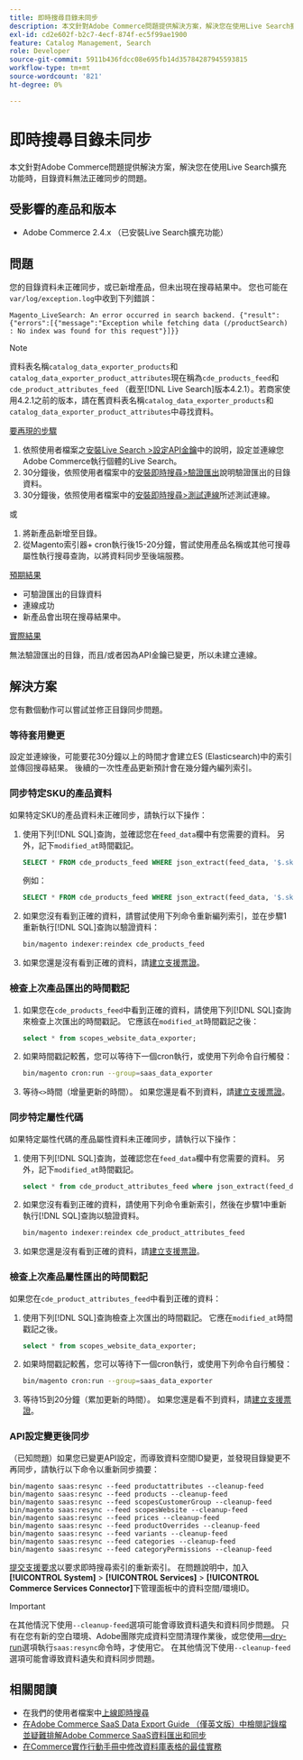 ```yaml
---
title: 即時搜尋目錄未同步
description: 本文針對Adobe Commerce問題提供解決方案，解決您在使用Live Search擴充功能時，目錄資料無法正確同步的問題。
exl-id: cd2e602f-b2c7-4ecf-874f-ec5f99ae1900
feature: Catalog Management, Search
role: Developer
source-git-commit: 5911b436fdcc08e695fb14d35784287945593815
workflow-type: tm+mt
source-wordcount: '821'
ht-degree: 0%

---
```


# 即時搜尋目錄未同步

本文針對Adobe Commerce問題提供解決方案，解決您在使用Live Search擴充功能時，目錄資料無法正確同步的問題。

## 受影響的產品和版本

* Adobe Commerce 2.4.x （已安裝Live Search擴充功能）

## 問題

您的目錄資料未正確同步，或已新增產品，但未出現在搜尋結果中。 您也可能在`var/log/exception.log`中收到下列錯誤：

`Magento_LiveSearch: An error occurred in search backend. {"result":{"errors":[{"message":"Exception while fetching data (/productSearch) : No index was found for this request"}]}}`

>[!NOTE]
>
>資料表名稱`catalog_data_exporter_products`和`catalog_data_exporter_product_attributes`現在稱為`cde_products_feed`和`cde_product_attributes_feed` （截至[!DNL Live Search]版本4.2.1）。若商家使用4.2.1之前的版本，請在舊資料表名稱`catalog_data_exporter_products`和`catalog_data_exporter_product_attributes`中尋找資料。

<u>要再現的步驟</u>

1. 依照使用者檔案之[安裝Live Search >設定API金鑰](https://experienceleague.adobe.com/docs/commerce-merchant-services/live-search/onboard/install.html#configure-api-keys)中的說明，設定並連線您Adobe Commerce執行個體的Live Search。
1. 30分鐘後，依照使用者檔案中的[安裝即時搜尋>驗證匯出](https://experienceleague.adobe.com/docs/commerce-merchant-services/live-search/onboard/install.html#verify-export)說明驗證匯出的目錄資料。
1. 30分鐘後，依照使用者檔案中的[安裝即時搜尋>測試連線](https://experienceleague.adobe.com/docs/commerce-merchant-services/live-search/onboard/install.html#test-connection)所述測試連線。

或

1. 將新產品新增至目錄。
1. 從Magento索引器+ cron執行後15-20分鐘，嘗試使用產品名稱或其他可搜尋屬性執行搜尋查詢，以將資料同步至後端服務。

<u>預期結果</u>

* 可驗證匯出的目錄資料
* 連線成功
* 新產品會出現在搜尋結果中。

<u>實際結果</u>

無法驗證匯出的目錄，而且/或者因為API金鑰已變更，所以未建立連線。

## 解決方案

您有數個動作可以嘗試並修正目錄同步問題。

### 等待套用變更

設定並連線後，可能要花30分鐘以上的時間才會建立ES (Elasticsearch)中的索引並傳回搜尋結果。 後續的一次性產品更新預計會在幾分鐘內編列索引。

### 同步特定SKU的產品資料

如果特定SKU的產品資料未正確同步，請執行以下操作：

1. 使用下列[!DNL SQL]查詢，並確認您在`feed_data`欄中有您需要的資料。 另外，記下`modified_at`時間戳記。

   ```sql
   SELECT * FROM cde_products_feed WHERE json_extract(feed_data, '$.sku') = '<your_sku>' AND json_extract(feed_data, '$.storeViewCode') = '<your_ store_view_code>';
   ```

   例如：

   ```sql
   SELECT * FROM cde_products_feed WHERE json_extract(feed_data, '$.sku') = '24-MB04' AND json_extract(feed_data, '$.storeViewCode') = 'default';
   ```

1. 如果您沒有看到正確的資料，請嘗試使用下列命令重新編列索引，並在步驟1重新執行[!DNL SQL]查詢以驗證資料：

   ```bash
   bin/magento indexer:reindex cde_products_feed
   ```

1. 如果您還是沒有看到正確的資料，請[建立支援票證](/help/help-center-guide/help-center/magento-help-center-user-guide.md#submit-ticket)。

### 檢查上次產品匯出的時間戳記

1. 如果您在`cde_products_feed`中看到正確的資料，請使用下列[!DNL SQL]查詢來檢查上次匯出的時間戳記。 它應該在`modified_at`時間戳記之後：

   ```sql
   select * from scopes_website_data_exporter;
   ```

1. 如果時間戳記較舊，您可以等待下一個cron執行，或使用下列命令自行觸發：

   ```bash
   bin/magento cron:run --group=saas_data_exporter
   ```

1. 等待`<>`時間（增量更新的時間）。 如果您還是看不到資料，請[建立支援票證](/help/help-center-guide/help-center/magento-help-center-user-guide.md#submit-ticket)。

### 同步特定屬性代碼

如果特定屬性代碼的產品屬性資料未正確同步，請執行以下操作：

1. 使用下列[!DNL SQL]查詢，並確認您在`feed_data`欄中有您需要的資料。 另外，記下`modified_at`時間戳記。

   ```sql
   select * from cde_product_attributes_feed where json_extract(feed_data, '$.attributeCode') = '<your_attribute_code>' and store_view_code = '<your_ store_view_code>';
   ```

1. 如果您沒有看到正確的資料，請使用下列命令重新索引，然後在步驟1中重新執行[!DNL SQL]查詢以驗證資料。

   ```bash
   bin/magento indexer:reindex cde_product_attributes_feed
   ```

1. 如果您還是沒有看到正確的資料，請[建立支援票證](/help/help-center-guide/help-center/magento-help-center-user-guide.md#submit-ticket)。

### 檢查上次產品屬性匯出的時間戳記

如果您在`cde_product_attributes_feed`中看到正確的資料：

1. 使用下列[!DNL SQL]查詢檢查上次匯出的時間戳記。 它應在`modified_at`時間戳記之後。

   ```sql
   select * from scopes_website_data_exporter;
   ```

1. 如果時間戳記較舊，您可以等待下一個cron執行，或使用下列命令自行觸發：

   ```bash
   bin/magento cron:run --group=saas_data_exporter
   ```

1. 等待15到20分鐘（累加更新的時間）。 如果您還是看不到資料，請[建立支援票證](/help/help-center-guide/help-center/magento-help-center-user-guide.md#submit-ticket)。

### API設定變更後同步

（已知問題）如果您已變更API設定，而導致資料空間ID變更，並發現目錄變更不再同步，請執行以下命令以重新同步摘要：

```
bin/magento saas:resync --feed productattributes --cleanup-feed
bin/magento saas:resync --feed products --cleanup-feed
bin/magento saas:resync --feed scopesCustomerGroup --cleanup-feed
bin/magento saas:resync --feed scopesWebsite --cleanup-feed
bin/magento saas:resync --feed prices --cleanup-feed
bin/magento saas:resync --feed productOverrides --cleanup-feed
bin/magento saas:resync --feed variants --cleanup-feed
bin/magento saas:resync --feed categories --cleanup-feed
bin/magento saas:resync --feed categoryPermissions --cleanup-feed
```

[提交支援要求](https://experienceleague.adobe.com/home?support-tab=home#support)以要求即時搜尋索引的重新索引。 在問題說明中，加入&#x200B;**[!UICONTROL System]** > **[!UICONTROL Services]** > **[!UICONTROL Commerce Services Connector]**&#x200B;下管理面板中的資料空間/環境ID。

>[!IMPORTANT]
>在其他情況下使用`--cleanup-feed`選項可能會導致資料遺失和資料同步問題。  只有在您有新的空白環境、Adobe團隊完成資料空間清理作業後，或您使用[—dry-run](https://experienceleague.adobe.com/en/docs/commerce/saas-data-export/data-export-cli-commands#--dry-run)選項執行`saas:resync`命令時，才使用它。 在其他情況下使用`--cleanup-feed`選項可能會導致資料遺失和資料同步問題。

## 相關閱讀

* 在我們的使用者檔案中[上線即時搜尋](https://experienceleague.adobe.com/docs/commerce-merchant-services/live-search/onboard/onboarding-overview.html)
* [在Adobe Commerce SaaS Data Export Guide （僅英文版）中檢閱記錄檔並疑難排解Adobe Commerce SaaS資料匯出和同步](https://experienceleague.adobe.com/en/docs/commerce-merchant-services/saas-data-export/troubleshooting-logging)
* [在Commerce實作行動手冊中修改資料庫表格的最佳實務](https://experienceleague.adobe.com/en/docs/commerce-operations/implementation-playbook/best-practices/development/modifying-core-and-third-party-tables#why-adobe-recommends-avoiding-modifications)

